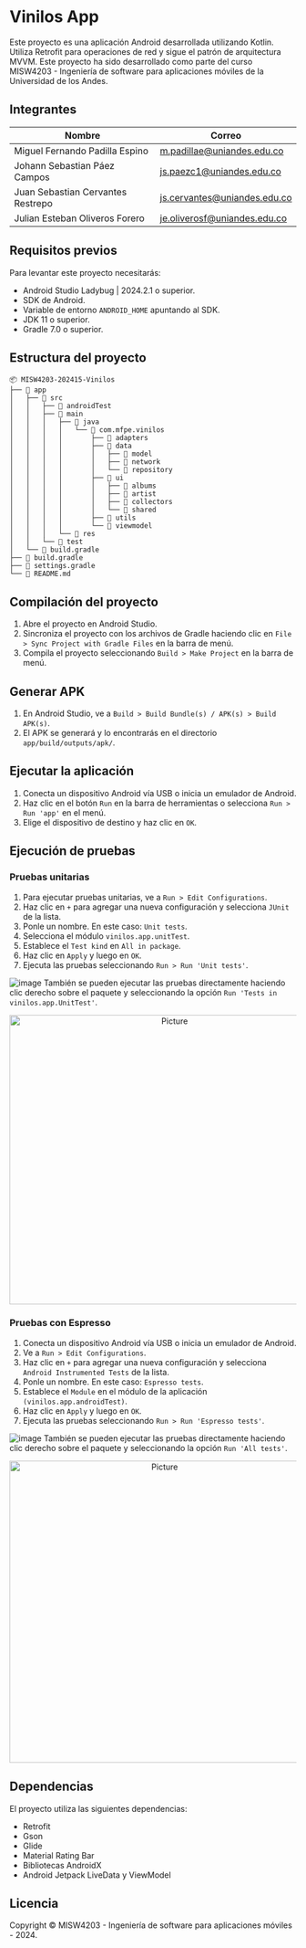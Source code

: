 # Vinilos App

Este proyecto es una aplicación Android desarrollada utilizando Kotlin. Utiliza Retrofit para operaciones de red y sigue el patrón de arquitectura MVVM. Este proyecto ha sido desarrollado como parte del curso MISW4203 - Ingeniería de software para aplicaciones móviles de la Universidad de los Andes.

## Integrantes

| Nombre                 | Correo                       |
|------------------------|------------------------------|
| Miguel Fernando Padilla Espino | m.padillae@uniandes.edu.co |
| Johann Sebastian Páez Campos | js.paezc1@uniandes.edu.co |
| Juan Sebastian Cervantes Restrepo | js.cervantes@uniandes.edu.co |
| Julian Esteban Oliveros Forero | je.oliverosf@uniandes.edu.co |

## Requisitos previos
Para levantar este proyecto necesitarás:
- Android Studio Ladybug | 2024.2.1 o superior.
- SDK de Android.
- Variable de entorno `ANDROID_HOME` apuntando al SDK.
- JDK 11 o superior.
- Gradle 7.0 o superior.

## Estructura del proyecto

```
📦 MISW4203-202415-Vinilos
├── 📁 app
│   ├── 📁 src
│   │   ├── 📁 androidTest
│   │   ├── 📁 main
│   │   │   ├── 📁 java
│   │   │   │   └── 📁 com.mfpe.vinilos
│   │   │   │       ├── 📁 adapters
│   │   │   │       ├── 📁 data
│   │   │   │       │   ├── 📁 model
│   │   │   │       │   ├── 📁 network
│   │   │   │       │   └── 📁 repository
│   │   │   │       ├── 📁 ui
│   │   │   │       │   ├── 📁 albums
│   │   │   │       │   ├── 📁 artist
│   │   │   │       │   ├── 📁 collectors
│   │   │   │       │   └── 📁 shared
│   │   │   │       ├── 📁 utils
│   │   │   │       └── 📁 viewmodel
│   │   │   └── 📁 res
│   │   └── 📁 test
│   └── 📄 build.gradle
├── 📄 build.gradle
├── 📄 settings.gradle
└── 📄 README.md
```

## Compilación del proyecto
1. Abre el proyecto en Android Studio.
2. Sincroniza el proyecto con los archivos de Gradle haciendo clic en `File > Sync Project with Gradle Files` en la barra de menú.
3. Compila el proyecto seleccionando `Build > Make Project` en la barra de menú.

## Generar APK
1. En Android Studio, ve a `Build > Build Bundle(s) / APK(s) > Build APK(s)`.
2. El APK se generará y lo encontrarás en el directorio `app/build/outputs/apk/`.

## Ejecutar la aplicación
1. Conecta un dispositivo Android vía USB o inicia un emulador de Android.
2. Haz clic en el botón `Run` en la barra de herramientas o selecciona `Run > Run 'app'` en el menú.
3. Elige el dispositivo de destino y haz clic en `OK`.

## Ejecución de pruebas
### Pruebas unitarias
1. Para ejecutar pruebas unitarias, ve a `Run > Edit Configurations`.
2. Haz clic en `+` para agregar una nueva configuración y selecciona `JUnit` de la lista.
3. Ponle un nombre. En este caso: `Unit tests`.
4. Selecciona el módulo `vinilos.app.unitTest`.
5. Establece el `Test kind` en `All in package`.
6. Haz clic en `Apply` y luego en `OK`.
7. Ejecuta las pruebas seleccionando `Run > Run 'Unit tests'`.

![image](https://i.ibb.co/Nm3vkV1/Captura-de-pantalla-2024-10-24-a-la-s-10-49-52.png)
También se pueden ejecutar las pruebas directamente haciendo clic derecho sobre el paquete y seleccionando la opción `Run 'Tests in vinilos.app.UnitTest'`.

<p align="center">
  <img src="https://github.com/user-attachments/assets/cea232e8-c242-4479-b609-41858addba80" alt="Picture" width="564" height="507"  />
</p>

### Pruebas con Espresso
1. Conecta un dispositivo Android vía USB o inicia un emulador de Android.
2. Ve a `Run > Edit Configurations`.
3. Haz clic en `+` para agregar una nueva configuración y selecciona `Android Instrumented Tests` de la lista.
3. Ponle un nombre. En este caso: `Espresso tests`.
4. Establece el `Module` en el módulo de la aplicación `(vinilos.app.androidTest)`.
6. Haz clic en `Apply` y luego en `OK`.
7. Ejecuta las pruebas seleccionando `Run > Run 'Espresso tests'`.

![image](https://i.ibb.co/8gG3bNP/Captura-de-pantalla-2024-10-24-a-la-s-10-57-44.png)
También se pueden ejecutar las pruebas directamente haciendo clic derecho sobre el paquete y seleccionando la opción `Run 'All tests'`.

<p align="center">
  <img src="https://github.com/user-attachments/assets/046b443e-ca2d-47a4-b113-fdb91bbb8252" alt="Picture" width="529"   />
</p>


## Dependencias
El proyecto utiliza las siguientes dependencias:
- Retrofit
- Gson
- Glide
- Material Rating Bar
- Bibliotecas AndroidX
- Android Jetpack LiveData y ViewModel 

## Licencia
Copyright © MISW4203 - Ingeniería de software para aplicaciones móviles - 2024.
